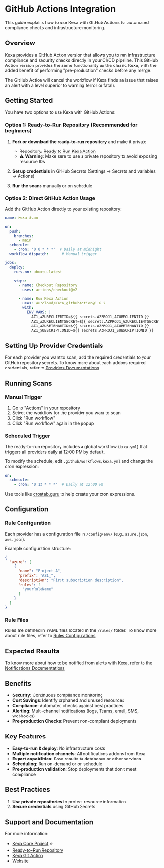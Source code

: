 # GitHub Actions Integration

This guide explains how to use Kexa with GitHub Actions for automated compliance checks and infrastructure monitoring.

## Overview

Kexa provides a GitHub Action version that allows you to run infrastructure compliance and security checks directly in your CI/CD pipeline. This GitHub Action version provides the same functionality as the classic Kexa, with the added benefit of performing "pre-production" checks before any merge.

The GitHub Action will cancel the workflow if Kexa finds an issue that raises an alert with a level superior to warning (error or fatal).

## Getting Started

You have two options to use Kexa with GitHub Actions:

### Option 1: Ready-to-Run Repository (Recommended for beginners)

1. **Fork or download the ready-to-run repository** and make it private
   - Repository: [Ready to Run Kexa Action](https://github.com/kexa-io/git-action-ready-to-run)
   - ⚠️ **Warning**: Make sure to use a private repository to avoid exposing resource IDs

2. **Set up credentials** in GitHub Secrets (Settings → Secrets and variables → Actions)

3. **Run the scans** manually or on schedule

### Option 2: Direct GitHub Action Usage

Add the GitHub Action directly to your existing repository:

```yaml
name: Kexa Scan

on:
  push:
    branches:
      - main
  schedule:
    - cron: '0 0 * * *'  # Daily at midnight
  workflow_dispatch:      # Manual trigger

jobs:
  deploy:
    runs-on: ubuntu-latest

    steps:
      - name: Checkout Repository
        uses: actions/checkout@v2

      - name: Run Kexa Action
        uses: 4urcloud/Kexa_githubAction@1.8.2
        with:
          ENV_VARS: |
            AZ1_AZURECLIENTID=${{ secrets.AZPROJ1_AZURECLIENTID }}
            AZ1_AZURECLIENTSECRET=${{ secrets.AZPROJ1_AZURECLIENTSECRET }}
            AZ1_AZURETENANTID=${{ secrets.AZPROJ1_AZURETENANTID }}
            AZ1_SUBSCRIPTIONID=${{ secrets.AZPROJ1_SUBSCRIPTIONID }}
```

## Setting Up Provider Credentials

For each provider you want to scan, add the required credentials to your GitHub repository secrets.
To know more about each addons required credentials, refer to [Providers Documentations](../providers/README.md)

## Running Scans

### Manual Trigger

1. Go to "Actions" in your repository
2. Select the workflow for the provider you want to scan
3. Click "Run workflow"
4. Click "Run workflow" again in the popup

### Scheduled Trigger

The ready-to-run repository includes a global workflow (`kexa.yml`) that triggers all providers daily at 12:00 PM by default.

To modify the schedule, edit `.github/workflows/kexa.yml` and change the cron expression:

```yaml
on:
  schedule:
    - cron: '0 12 * * *'  # Daily at 12:00 PM
```

Use tools like [crontab.guru](https://crontab.guru/) to help create your cron expressions.

## Configuration

### Rule Configuration

Each provider has a configuration file in `/config/env/` (e.g., `azure.json`, `aws.json`).

Example configuration structure:
```json
{
  "azure": [
    {
      "name": "Project A",
      "prefix": "AZ1_",
      "description": "First subscription description",
      "rules": [
        "yourRuleName"
      ]
    }
  ]
}
```

### Rule Files

Rules are defined in YAML files located in the `/rules/` folder.
To know more about rule files, refer to [Rules Configurations](../configuration/rules-configuration.md)

## Expected Results

To know more about how to be notified from alerts with Kexa, refer to the [Notifications Documentations](../notifications/README.md)

## Benefits

- **Security**: Continuous compliance monitoring
- **Cost Savings**: Identify orphaned and unused resources
- **Compliance**: Automated checks against best practices
- **Alerting**: Multi-channel notifications (logs, Teams, email, SMS, webhooks)
- **Pre-production Checks**: Prevent non-compliant deployments

## Key Features

- **Easy-to-run & deploy**: No infrastructure costs
- **Multiple notification channels**: All notifications addons from Kexa
- **Export capabilities**: Save results to databases or other services
- **Scheduling**: Run on-demand or on schedule
- **Pre-production validation**: Stop deployments that don't meet compliance

## Best Practices

1. **Use private repositories** to protect resource information
2. **Secure credentials** using GitHub Secrets

## Support and Documentation

For more information:
- [Kexa Core Project](https://github.com/kexa-io/Kexa) ⭐
- [Ready-to-Run Repository](https://github.com/kexa-io/git-action-ready-to-run)
- [Kexa Git Action](https://github.com/kexa-io/git-action)
- [Website](https://www.kexa.io/)